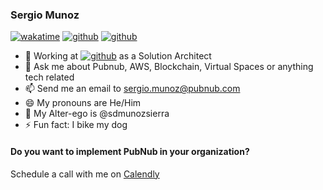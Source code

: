 ### Sergio Munoz
[![wakatime](https://wakatime.com/badge/user/1e0e8b49-a94f-431f-8ca2-93081dfb4c8b.svg)](https://wakatime.com/@1e0e8b49-a94f-431f-8ca2-93081dfb4c8b)
[![github](https://img.shields.io/github/followers/sergio-munoz?style=social)](https://img.shields.io/github/followers/sergio-munoz?style=social)
[![github](https://img.shields.io/github/stars/sergio-munoz?style=social)](https://img.shields.io/github/stars/sergio-munoz?style=social)

- 🔭 Working at [![github](https://img.shields.io/github/stars/pubnub?label=PubNub)](https://img.shields.io/github/stars/pubnub?label=PubNub) as a Solution Architect
- 💬 Ask me about Pubnub, AWS, Blockchain, Virtual Spaces or anything tech related
- 📫 Send me an email to sergio.munoz@pubnub.com
- 😄 My pronouns are He/Him
- 👯 My Alter-ego is @sdmunozsierra
- ⚡ Fun fact: I bike my dog

#### Do you want to implement PubNub in your organization?

Schedule a call with me on [Calendly](https://calendly.com/pubnub-sergio/pubnub-discovery-call)

<!---
✨ 
Here are some ideas to get you started:
- 🔭 I’m currently working on ...
- 🌱 I’m currently learning ...
- 👯 I’m looking to collaborate on ...
- 🤔 I’m looking for help with ...
- 💬 Ask me about ...
- 📫 How to reach me: ...
- 😄 Pronouns: ...
- ⚡ Fun fact: ...
--->
